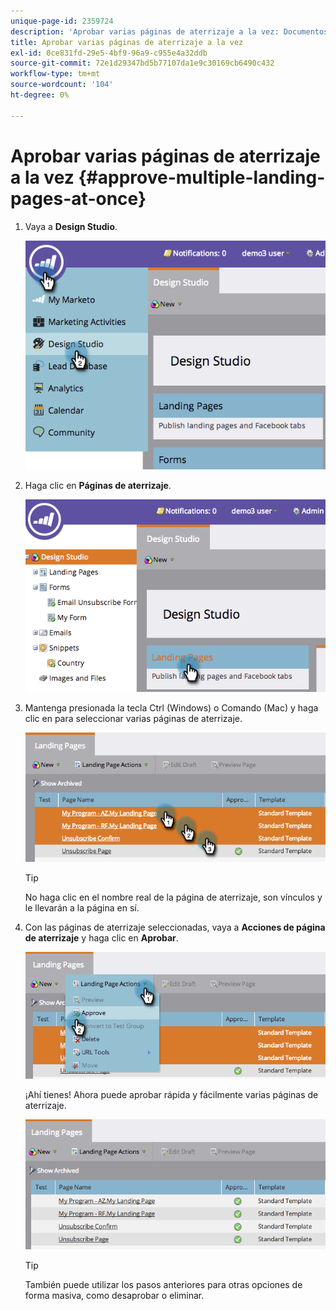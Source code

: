 ```yaml
---
unique-page-id: 2359724
description: 'Aprobar varias páginas de aterrizaje a la vez: Documentos de Marketo: Documentación del producto'
title: Aprobar varias páginas de aterrizaje a la vez
exl-id: 0ce831fd-29e5-4bf9-96a9-c955e4a32ddb
source-git-commit: 72e1d29347bd5b77107da1e9c30169cb6490c432
workflow-type: tm+mt
source-wordcount: '104'
ht-degree: 0%

---
```


# Aprobar varias páginas de aterrizaje a la vez {#approve-multiple-landing-pages-at-once}

1. Vaya a **Design Studio**.

   ![](assets/image2014-9-17-11-3a35-3a5.png)

1. Haga clic en **Páginas de aterrizaje**.

   ![](assets/image2014-9-17-11-3a35-3a11.png)

1. Mantenga presionada la tecla Ctrl (Windows) o Comando (Mac) y haga clic en para seleccionar varias páginas de aterrizaje.

   ![](assets/image2014-9-17-11-3a35-3a19.png)

   >[!TIP]
   >
   >No haga clic en el nombre real de la página de aterrizaje, son vínculos y le llevarán a la página en sí.

1. Con las páginas de aterrizaje seleccionadas, vaya a **Acciones de página de aterrizaje** y haga clic en **Aprobar**.

   ![](assets/image2014-9-17-11-3a35-3a27.png)

   ¡Ahí tienes! Ahora puede aprobar rápida y fácilmente varias páginas de aterrizaje.

   ![](assets/image2014-9-17-11-3a35-3a36.png)

   >[!TIP]
   >
   >También puede utilizar los pasos anteriores para otras opciones de forma masiva, como desaprobar o eliminar.
